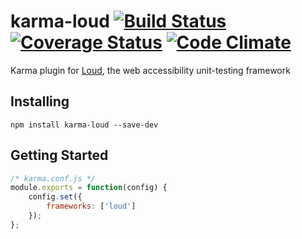 # karma-loud [![Build Status](https://travis-ci.org/ruslansagitov/karma-loud.svg?branch=master)](https://travis-ci.org/ruslansagitov/karma-loud) [![Coverage Status](https://coveralls.io/repos/ruslansagitov/karma-loud/badge.png?branch=master)](https://coveralls.io/r/ruslansagitov/karma-loud?branch=master) [![Code Climate](https://codeclimate.com/github/ruslansagitov/karma-loud.png)](https://codeclimate.com/github/ruslansagitov/karma-loud)

Karma plugin for [Loud][], the web accessibility unit-testing framework

## Installing

```
npm install karma-loud --save-dev
```

## Getting Started

```javascript
/* karma.conf.js */
module.exports = function(config) {
    config.set({
        frameworks: ['loud']
    });
};
```

 [Karma]: <http://karma-runner.github.io> "Karma — Testing environment"
 [Loud]: <https://github.com/ruslansagitov/loud> "Loud — Web accessibility unit-testing framework"
